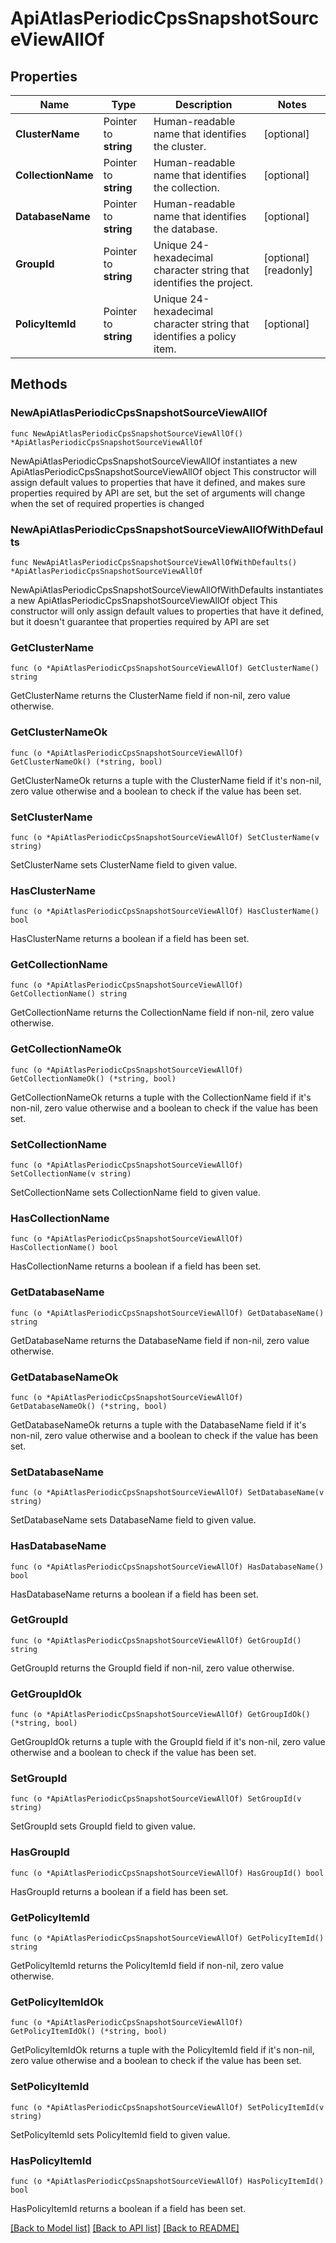 # ApiAtlasPeriodicCpsSnapshotSourceViewAllOf

## Properties

Name | Type | Description | Notes
------------ | ------------- | ------------- | -------------
**ClusterName** | Pointer to **string** | Human-readable name that identifies the cluster. | [optional] 
**CollectionName** | Pointer to **string** | Human-readable name that identifies the collection. | [optional] 
**DatabaseName** | Pointer to **string** | Human-readable name that identifies the database. | [optional] 
**GroupId** | Pointer to **string** | Unique 24-hexadecimal character string that identifies the project. | [optional] [readonly] 
**PolicyItemId** | Pointer to **string** | Unique 24-hexadecimal character string that identifies a policy item. | [optional] 

## Methods

### NewApiAtlasPeriodicCpsSnapshotSourceViewAllOf

`func NewApiAtlasPeriodicCpsSnapshotSourceViewAllOf() *ApiAtlasPeriodicCpsSnapshotSourceViewAllOf`

NewApiAtlasPeriodicCpsSnapshotSourceViewAllOf instantiates a new ApiAtlasPeriodicCpsSnapshotSourceViewAllOf object
This constructor will assign default values to properties that have it defined,
and makes sure properties required by API are set, but the set of arguments
will change when the set of required properties is changed

### NewApiAtlasPeriodicCpsSnapshotSourceViewAllOfWithDefaults

`func NewApiAtlasPeriodicCpsSnapshotSourceViewAllOfWithDefaults() *ApiAtlasPeriodicCpsSnapshotSourceViewAllOf`

NewApiAtlasPeriodicCpsSnapshotSourceViewAllOfWithDefaults instantiates a new ApiAtlasPeriodicCpsSnapshotSourceViewAllOf object
This constructor will only assign default values to properties that have it defined,
but it doesn't guarantee that properties required by API are set

### GetClusterName

`func (o *ApiAtlasPeriodicCpsSnapshotSourceViewAllOf) GetClusterName() string`

GetClusterName returns the ClusterName field if non-nil, zero value otherwise.

### GetClusterNameOk

`func (o *ApiAtlasPeriodicCpsSnapshotSourceViewAllOf) GetClusterNameOk() (*string, bool)`

GetClusterNameOk returns a tuple with the ClusterName field if it's non-nil, zero value otherwise
and a boolean to check if the value has been set.

### SetClusterName

`func (o *ApiAtlasPeriodicCpsSnapshotSourceViewAllOf) SetClusterName(v string)`

SetClusterName sets ClusterName field to given value.

### HasClusterName

`func (o *ApiAtlasPeriodicCpsSnapshotSourceViewAllOf) HasClusterName() bool`

HasClusterName returns a boolean if a field has been set.

### GetCollectionName

`func (o *ApiAtlasPeriodicCpsSnapshotSourceViewAllOf) GetCollectionName() string`

GetCollectionName returns the CollectionName field if non-nil, zero value otherwise.

### GetCollectionNameOk

`func (o *ApiAtlasPeriodicCpsSnapshotSourceViewAllOf) GetCollectionNameOk() (*string, bool)`

GetCollectionNameOk returns a tuple with the CollectionName field if it's non-nil, zero value otherwise
and a boolean to check if the value has been set.

### SetCollectionName

`func (o *ApiAtlasPeriodicCpsSnapshotSourceViewAllOf) SetCollectionName(v string)`

SetCollectionName sets CollectionName field to given value.

### HasCollectionName

`func (o *ApiAtlasPeriodicCpsSnapshotSourceViewAllOf) HasCollectionName() bool`

HasCollectionName returns a boolean if a field has been set.

### GetDatabaseName

`func (o *ApiAtlasPeriodicCpsSnapshotSourceViewAllOf) GetDatabaseName() string`

GetDatabaseName returns the DatabaseName field if non-nil, zero value otherwise.

### GetDatabaseNameOk

`func (o *ApiAtlasPeriodicCpsSnapshotSourceViewAllOf) GetDatabaseNameOk() (*string, bool)`

GetDatabaseNameOk returns a tuple with the DatabaseName field if it's non-nil, zero value otherwise
and a boolean to check if the value has been set.

### SetDatabaseName

`func (o *ApiAtlasPeriodicCpsSnapshotSourceViewAllOf) SetDatabaseName(v string)`

SetDatabaseName sets DatabaseName field to given value.

### HasDatabaseName

`func (o *ApiAtlasPeriodicCpsSnapshotSourceViewAllOf) HasDatabaseName() bool`

HasDatabaseName returns a boolean if a field has been set.

### GetGroupId

`func (o *ApiAtlasPeriodicCpsSnapshotSourceViewAllOf) GetGroupId() string`

GetGroupId returns the GroupId field if non-nil, zero value otherwise.

### GetGroupIdOk

`func (o *ApiAtlasPeriodicCpsSnapshotSourceViewAllOf) GetGroupIdOk() (*string, bool)`

GetGroupIdOk returns a tuple with the GroupId field if it's non-nil, zero value otherwise
and a boolean to check if the value has been set.

### SetGroupId

`func (o *ApiAtlasPeriodicCpsSnapshotSourceViewAllOf) SetGroupId(v string)`

SetGroupId sets GroupId field to given value.

### HasGroupId

`func (o *ApiAtlasPeriodicCpsSnapshotSourceViewAllOf) HasGroupId() bool`

HasGroupId returns a boolean if a field has been set.

### GetPolicyItemId

`func (o *ApiAtlasPeriodicCpsSnapshotSourceViewAllOf) GetPolicyItemId() string`

GetPolicyItemId returns the PolicyItemId field if non-nil, zero value otherwise.

### GetPolicyItemIdOk

`func (o *ApiAtlasPeriodicCpsSnapshotSourceViewAllOf) GetPolicyItemIdOk() (*string, bool)`

GetPolicyItemIdOk returns a tuple with the PolicyItemId field if it's non-nil, zero value otherwise
and a boolean to check if the value has been set.

### SetPolicyItemId

`func (o *ApiAtlasPeriodicCpsSnapshotSourceViewAllOf) SetPolicyItemId(v string)`

SetPolicyItemId sets PolicyItemId field to given value.

### HasPolicyItemId

`func (o *ApiAtlasPeriodicCpsSnapshotSourceViewAllOf) HasPolicyItemId() bool`

HasPolicyItemId returns a boolean if a field has been set.


[[Back to Model list]](../README.md#documentation-for-models) [[Back to API list]](../README.md#documentation-for-api-endpoints) [[Back to README]](../README.md)


